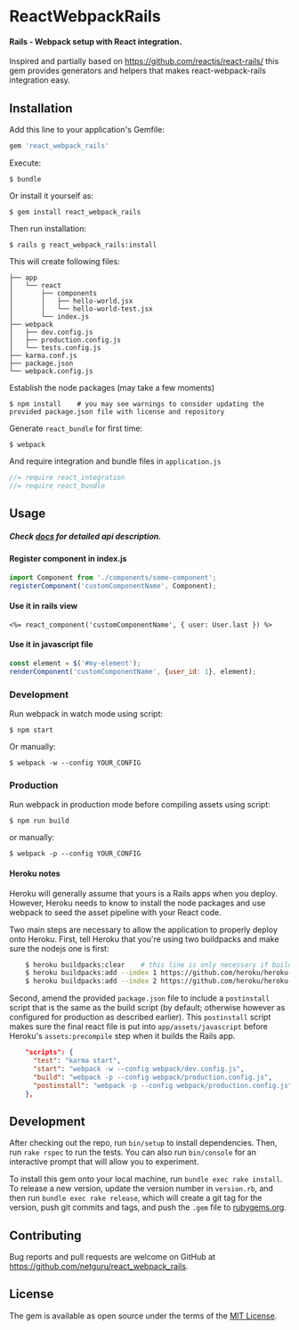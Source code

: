 # ReactWebpackRails
#### Rails - Webpack setup with React integration.
Inspired and partially based on https://github.com/reactjs/react-rails/ this gem provides generators and helpers that makes react-webpack-rails integration easy.

## Installation

Add this line to your application's Gemfile:

```ruby
gem 'react_webpack_rails'
```

Execute:

    $ bundle

Or install it yourself as:

    $ gem install react_webpack_rails

Then run installation:

    $ rails g react_webpack_rails:install

This will create following files:

```
├── app
│   └── react
│       ├── components
│       │   ├── hello-world.jsx
│       │   └── hello-world-test.jsx
│       └── index.js
├── webpack
│   ├── dev.config.js
│   ├── production.config.js
│   └── tests.config.js
├── karma.conf.js
├── package.json
└── webpack.config.js
```

Establish the node packages (may take a few moments)

    $ npm install    # you may see warnings to consider updating the provided package.json file with license and repository

Generate `react_bundle` for first time:

    $ webpack

And require integration and bundle files in `application.js`

```js
//= require react_integration
//= require react_bundle
```

## Usage
##### Check [docs](https://github.com/netguru/react_webpack_rails/tree/master/docs) for detailed api description.
#### Register component in index.js

```js
import Component from './components/some-component';
registerComponent('customComponentName', Component);
```

#### Use it in rails view

```erb
<%= react_component('customComponentName', { user: User.last }) %>
```

#### Use it in javascript file

```js
const element = $('#my-element');
renderComponent('customComponentName', {user_id: 1}, element);
```

### Development
Run webpack in watch mode using script:

    $ npm start

Or manually:

    $ webpack -w --config YOUR_CONFIG


### Production
Run webpack in production mode before compiling assets using script:

    $ npm run build

or manually:

    $ webpack -p --config YOUR_CONFIG

#### Heroku notes
Heroku will generally assume that yours is a Rails apps when you deploy.  However, Heroku needs to know to install the node packages and use webpack to
seed the asset pipeline with your React code.

Two main steps are necessary to allow the application to properly deploy onto Heroku.   First, tell Heroku that you're using two buildpacks and make sure
the nodejs one is first:

```bash
    $ heroku buildpacks:clear    # this line is only necessary if buildpacks were previously specified
    $ heroku buildpacks:add --index 1 https://github.com/heroku/heroku-buildpack-nodejs
    $ heroku buildpacks:add --index 2 https://github.com/heroku/heroku-buildpack-ruby
```

Second, amend the provided `package.json` file to include a `postinstall` script that is the same as the build script (by default; otherwise
however as configured for production as described earlier).  This `postinstall` script makes sure the final react file is put into `app/assets/javascript`
before Heroku's `assets:precompile` step when it builds the Rails app.

```json
    "scripts": {
      "test": "karma start",
      "start": "webpack -w --config webpack/dev.config.js",
      "build": "webpack -p --config webpack/production.config.js",
      "postinstall": "webpack -p --config webpack/production.config.js"
    },
```

## Development

After checking out the repo, run `bin/setup` to install dependencies. Then, run `rake rspec` to run the tests. You can also run `bin/console` for an interactive prompt that will allow you to experiment.

To install this gem onto your local machine, run `bundle exec rake install`. To release a new version, update the version number in `version.rb`, and then run `bundle exec rake release`, which will create a git tag for the version, push git commits and tags, and push the `.gem` file to [rubygems.org](https://rubygems.org).

## Contributing

Bug reports and pull requests are welcome on GitHub at https://github.com/netguru/react_webpack_rails.


## License

The gem is available as open source under the terms of the [MIT License](http://opensource.org/licenses/MIT).
